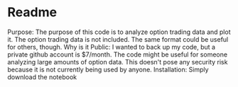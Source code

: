 # Readme
Purpose: The purpose of this code is to analyze option trading data and plot it. The option trading data is not included. The same format could be useful for others, though. 
Why is it Public: I wanted to back up my code, but a private github account is $7/month. The code might be useful for someone analyzing large amounts of option data. This doesn't pose any security risk because it is not currently being used by anyone. 
Installation: Simply download the notebook
